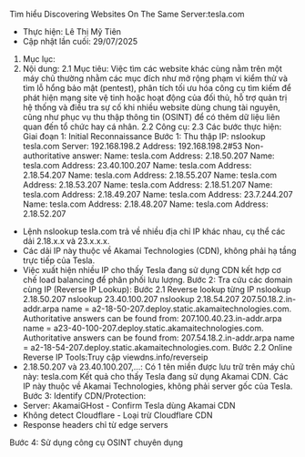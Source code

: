 Tìm hiểu Discovering Websites On The Same Server:tesla.com
- Thực hiện: Lê Thị Mỹ Tiên
- Cập nhật lần cuối: 29/07/2025
1. Mục lục:
2. Nội dung:
2.1 Mục tiêu: 
Việc tìm các website khác cùng nằm trên một máy chủ thường nhằm các mục đích như mở rộng phạm vi kiểm thử và tìm lỗ hổng bảo mật (pentest), phân tích tối ưu hóa công cụ tìm kiếm để phát hiện mạng site vệ tinh hoặc hoạt động của đối thủ, hỗ trợ quản trị hệ thống và điều tra sự cố khi nhiều website dùng chung tài nguyên, cũng như phục vụ thu thập thông tin (OSINT) để có thêm dữ liệu liên quan đến tổ chức hay cá nhân.
2.2 Công cụ: 
2.3 Các bước thực hiện:
Giai đoạn 1: Initial Reconnaissance
Bước 1: Thu thập IP: nslookup tesla.com
                          Server:         192.168.198.2
                          Address:        192.168.198.2#53
                          Non-authoritative answer:
                          Name:   tesla.com
                          Address: 2.18.50.207
                          Name:   tesla.com
                          Address: 23.40.100.207
                          Name:   tesla.com
                          Address: 2.18.54.207
                          Name:   tesla.com
                          Address: 2.18.55.207
                          Name:   tesla.com
                          Address: 2.18.53.207
                          Name:   tesla.com
                          Address: 2.18.51.207
                          Name:   tesla.com
                          Address: 2.18.49.207
                          Name:   tesla.com
                          Address: 23.7.244.207
                          Name:   tesla.com
                          Address: 2.18.48.207
                          Name:   tesla.com
                          Address: 2.18.52.207
- Lệnh nslookup tesla.com trả về nhiều địa chỉ IP khác nhau, cụ thể các dải 2.18.x.x và 23.x.x.x.
- Các dải IP này thuộc về Akamai Technologies (CDN), không phải hạ tầng trực tiếp của Tesla.
- Việc xuất hiện nhiều IP cho thấy Tesla đang sử dụng CDN kết hợp cơ chế load balancing để phân phối lưu lượng.
Bước 2: Tra cứu các domain cùng IP (Reverse IP Lookup):
Bước 2.1 Reverse lookup từng IP
nslookup 2.18.50.207
nslookup 23.40.100.207
nslookup 2.18.54.207
207.50.18.2.in-addr.arpa        name = a2-18-50-207.deploy.static.akamaitechnologies.com.
Authoritative answers can be found from:
207.100.40.23.in-addr.arpa      name = a23-40-100-207.deploy.static.akamaitechnologies.com.
Authoritative answers can be found from:
207.54.18.2.in-addr.arpa        name = a2-18-54-207.deploy.static.akamaitechnologies.com.
Bước 2.2 Online Reverse IP Tools:Truy cập viewdns.info/reverseip
- 2.18.50.207 và 23.40.100.207,...: Có 1 tên miền được lưu trữ trên máy chủ này: tesla.com
Kết quả cho thấy Tesla đang sử dụng Akamai CDN. Các IP này thuộc về Akamai Technologies, không phải server gốc của Tesla. 
Bước 3: Identify CDN/Protection:
- Server: AkamaiGHost - Confirm Tesla dùng Akamai CDN
- Không detect Cloudflare - Loại trừ Cloudflare CDN
- Response headers chỉ từ edge servers

Bước 4: Sử dụng công cụ OSINT chuyên dụng
